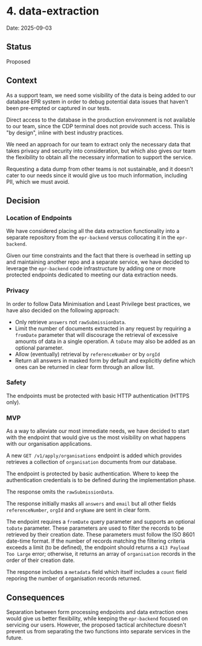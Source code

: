 # 4. data-extraction

Date: 2025-09-03

## Status

Proposed

## Context

As a support team, we need some visibility of the data is being added to our database EPR system in order to debug potential data issues that haven't been pre-empted or captured in our tests.

Direct access to the database in the production environment is not available to our team, since the CDP terminal does not provide such access. This is "by design", inline with best industry practices.

We need an approach for our team to extract only the necessary data that takes privacy and security into consideration, but which also gives our team the flexibility to obtain all the necessary information to support the service.

Requesting a data dump from other teams is not sustainable, and it doesn't cater to our needs since it would give us too much information, including PII, which we must avoid.

## Decision

### Location of Endpoints

We have considered placing all the data extraction functionality into a separate repository from the `epr-backend` versus collocating it in the `epr-backend`.

Given our time constraints and the fact that there is overhead in setting up and maintaining another repo and a separate service, we have decided to leverage the `epr-backend` code infrastructure by adding one or more protected endpoints dedicated to meeting our data extraction needs.

### Privacy

In order to follow Data Minimisation and Least Privilege best practices, we have also decided on the following approach:

- Only retrieve `answers` not `rawSubmissionData`.
- Limit the number of documents extracted in any request by requiring a `fromDate` parameter that will discourage the retrieval of excessive amounts of data in a single operation. A `toDate` may also be added as an optional parameter.
- Allow (eventually) retrieval by `referenceNumber` or by `orgId`
- Return all answers in masked form by default and explicitly define which ones can be returned in clear form through an allow list.

### Safety

The endpoints must be protected with basic HTTP authentication (HTTPS only).

### MVP

As a way to alleviate our most immediate needs, we have decided to start with the endpoint that would give us the most visibility on what happens with our organisation applications.

A new `GET /v1/apply/organisations` endpoint is added which provides retrieves a collection of `organisation` documents from our database.

The endpoint is protected by basic authentication. Where to keep the authentication credentials is to be defined during the implementation phase.

The response omits the `rawSubmissionData`.

The response initially masks all `answers` and `email` but all other fields `referenceNumber`, `orgId` and `orgName` are sent in clear form.

The endpoint requires a `fromDate` query parameter and supports an optional `toDate` parameter. These parameters are used to filter the records to be retrieved by their creation date. These parameters must follow the ISO 8601 date-time format. If the number of records matching the filtering criteria exceeds a limit (to be defined), the endpoint should returns a `413 Payload Too Large` error; otherwise, it returns an array of `organisation` records in the order of their creation date.

The response includes a `metadata` field which itself includes a `count` field reporing the number of organisation records returned.

## Consequences

Separation between form processing endpoints and data extraction ones would give us better flexibility, while keeping the `epr-backend` focused on servicing our users. However, the proposed tactical architecture doesn't prevent us from separating the two functions into separate services in the future.
